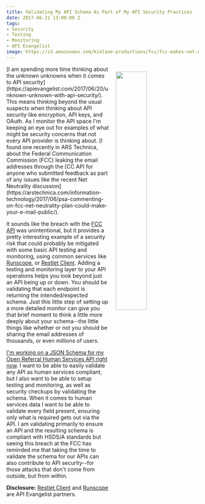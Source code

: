 ```yaml
---
title: Validating My API Schema As Part of My API Security Practices
date: 2017-06-21 13:00:00 Z
tags:
- Security
- Testing
- Monitoring
- API Evangelist
image: https://s3.amazonaws.com/kinlane-productions/fcc/fcc-makes-net-neutrality-commenters-email-addresses-public-through-api.png
---
```


<p><a href="https://arstechnica.com/information-technology/2017/06/psa-commenting-on-fcc-net-neutrality-plan-could-make-your-e-mail-public/"><img src="https://s3.amazonaws.com/kinlane-productions/fcc/fcc-makes-net-neutrality-commenters-email-addresses-public-through-api.png" align="right" width="40%" style="padding: 15px;" /></a></p>[I am spending more time thinking about the unknown unknowns when it comes to API security](https://apievangelist.com/2017/06/20/unknown-unknown-with-api-security/). This means thinking beyond the usual suspects when thinking about API security like encryption, API keys, and OAuth. As I monitor the API space I'm keeping an eye out for examples of what might be security concerns that not every API provider is thinking about. [I found one recently in ARS Technica, about the Federal Communication Commission (FCC) leaking the email addresses through the [CC API for anyone who submitted feedback as part of any issues like the recent Net Neutrality discussion](https://arstechnica.com/information-technology/2017/06/psa-commenting-on-fcc-net-neutrality-plan-could-make-your-e-mail-public/).

It sounds like the breach with the [FCC API](https://www.fcc.gov/ecfs/public-api-docs.html) was unintentional, but it provides a pretty interesting example of a security risk that could probably be mitigated with some basic API testing and monitoring, using common services like [Runscope](https://www.runscope.com/), or [Restlet Client](https://restlet.com/). Adding a testing and monitoring layer to your API operations helps you look beyond just an API being up or down. You should be validating that each endpoint is returning the intended/expected schema. Just this little step of setting up a more detailed monitor can give you that brief moment to think a little more deeply about your schema--the little things like whether or not you should be sharing the email addresses of thousands, or even millions of users.

[I'm working on a JSON Schema for my Open Referral Human Services API right now](https://openreferral.github.io/api-specification/definition/). I want to be able to easily validate any API as human services compliant, but I also want to be able to setup testing and monitoring, as well as security checkups by validating the schema. When it comes to human services data I want to be able to validate every field present, ensuring only what is required gets out via the API. I am validating primarily to ensure an API and the resulting schema is compliant with HSDS/A standards but seeing this breach at the FCC has reminded me that taking the time to validate the schema for our APIs can also contribute to API security--for those attacks that don't come from outside, but from within.

**Disclosure:** [Restlet Client](https://restlet.com/) and [Runscope](https://www.runscope.com/) are API Evangelist partners.